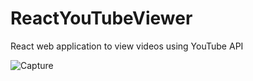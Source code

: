 # ReactYouTubeViewer
React web application to view videos using YouTube API

![Capture](https://user-images.githubusercontent.com/33378368/72662343-aca95680-39ee-11ea-92d7-25be5a14ac3e.JPG)
